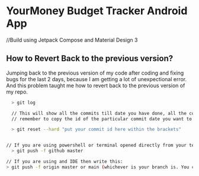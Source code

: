 
# YourMoney Budget Tracker Android App
//Build using Jetpack Compose and Material Design 3




## How to Revert Back to the previous version?

Jumping back to the previous version of my code after coding and fixing bugs for the last 2 days, because I am getting a lot of unexpectional error.
And this problem taught me how to revert back to the previous version of my repo.

```bash
  > git log

  // This will show all the commits till date you have done, all the commit will be shown with their ids and date.
  // remember to copy the id of the particular commit date you want to revert back your code to.

  > git reset --hard "put your commit id here within the brackets"


// If you are using powershell or terminal opened directly from your terminal then type this:
  > git push -f github master

// If you are using and IDE then write this:
> git push -f origin master or main (whichever is your branch is. You can check that in the end of your settings section of repository)
```

